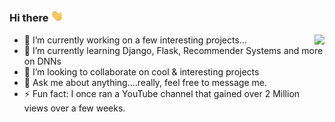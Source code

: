 ### Hi there <img src="Hi.gif" width="20">

<img src="https://miro.medium.com/max/812/0*7yWaIsGwD-BXtIhE" align="right">

- 🔭 I’m currently working on a few interesting projects...
- 🌱 I’m currently learning Django, Flask, Recommender Systems and more on DNNs
- 👯 I’m looking to collaborate on cool & interesting projects
- 💬 Ask me about anything....really, feel free to message me.
- ⚡ Fun fact: I once ran a YouTube channel that gained over 2 Million views over a few weeks.
